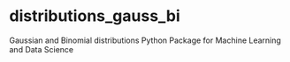 # distributions_gauss_bi
Gaussian and Binomial distributions Python Package for Machine Learning and Data Science
